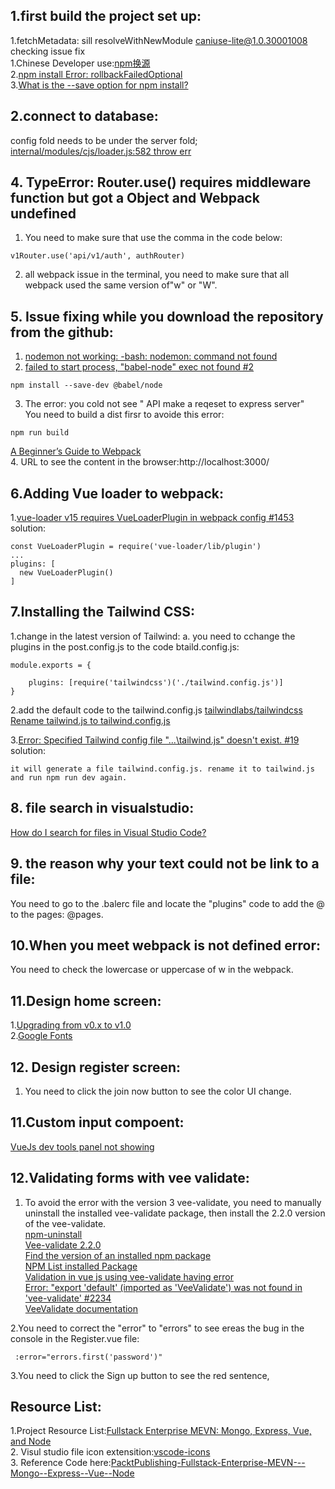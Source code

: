 ## 1.first build the project set up:  
1.fetchMetadata: sill resolveWithNewModule caniuse-lite@1.0.30001008 checking issue fix  
1.Chinese Developer use:[npm换源](https://zhuanlan.zhihu.com/p/90561304)  
2.[npm install Error: rollbackFailedOptional](https://stackoverflow.com/questions/46011546/npm-install-error-rollbackfailedoptional)  
3.[What is the --save option for npm install?](https://stackoverflow.com/questions/19578796/what-is-the-save-option-for-npm-install) 

## 2.connect to database:
config fold needs to be under the server fold;  
[internal/modules/cjs/loader.js:582 throw err](https://stackoverflow.com/questions/53545800/internal-modules-cjs-loader-js582-throw-err#54964538)  

## 4. TypeError: Router.use() requires middleware function but got a Object and Webpack undefined 
1. You need to make sure that use the comma in the code below:  
```
v1Router.use('api/v1/auth', authRouter)  
```
2. all webpack issue in the terminal, you need to make sure that all webpack used the same version of"w" or "W".  

## 5. Issue fixing while you download the repository from the github:  
1. [nodemon not working: -bash: nodemon: command not found](https://stackoverflow.com/questions/35530930/nodemon-not-working-bash-nodemon-command-not-found)  
2. [failed to start process, "babel-node" exec not found #2](https://github.com/rwieruch/minimal-node-application/issues/2)  
```
npm install --save-dev @babel/node
```
3. The error: you cold not see " API make a reqeset to express server"  
You need to build a dist firsr to avoide this error:  
```
npm run build
```
[A Beginner’s Guide to Webpack](https://www.sitepoint.com/webpack-beginner-guide/)  
4. URL to see the content in the browser:http://localhost:3000/  

## 6.Adding Vue loader to webpack:
1.[vue-loader v15 requires VueLoaderPlugin in webpack config #1453](https://github.com/rails/webpacker/issues/1453)  
solution:
```
const VueLoaderPlugin = require('vue-loader/lib/plugin')
...
plugins: [
  new VueLoaderPlugin()
]
``` 
## 7.Installing the Tailwind CSS:
1.change in the latest version of Tailwind:
a. you need to cchange the plugins in the post.config.js to the code btaild.config.js:  
```
module.exports = {

    plugins: [require('tailwindcss')('./tailwind.config.js')]
}
```
2.add the default code to the tailwind.config.js
[tailwindlabs/tailwindcss](https://github.com/tailwindlabs/tailwindcss/blob/master/stubs/defaultConfig.stub.js)  
[Rename tailwind.js to tailwind.config.js](https://tailwindcss.com/docs/upgrading-to-v1#3-rename-tailwind-js-to-tailwind-config-js)  

3.[Error: Specified Tailwind config file "...\tailwind.js" doesn't exist. #19](https://github.com/JeffreyWay/laravel-mix-tailwind/issues/19)   
solution:  
```
it will generate a file tailwind.config.js. rename it to tailwind.js and run npm run dev again.
```

## 8. file search in visualstudio:
[How do I search for files in Visual Studio Code?](https://stackoverflow.com/questions/30095376/how-do-i-search-for-files-in-visual-studio-code)  

## 9. the reason why your text could not be link to a file:

You need to go to the .balerc file and locate the "plugins" code to add the @ to the pages: @pages.

## 10.When you meet webpack is not defined error:
You need to check the lowercase or uppercase of w in the webpack.


## 11.Design home screen:

1.[Upgrading from v0.x to v1.0](https://tailwindcss.com/docs/upgrading-to-v1#3-rename-tailwind-js-to-tailwind-config-js)    
2.[Google Fonts](https://fonts.google.com/specimenTab?standard-styles)  

## 12. Design register screen:
1. You need to click the join now button to see the color UI change.  

## 11.Custom input compoent:
[VueJs dev tools panel not showing](https://stackoverflow.com/questions/41505150/vuejs-dev-tools-panel-not-showing#:~:text=Try%20the%20following%3A,look%20for%20the%20Vue%20tab)

## 12.Validating forms with vee validate:

1. To avoid the error with the version 3 vee-validate, you need to manually uninstall the installed vee-validate package, then install the 2.2.0 version of the  vee-validate.  
[npm-uninstall](https://docs.npmjs.com/cli/uninstall)  
[Vee-validate 2.2.0](https://www.npmjs.com/package/vee-validate/v/2.2.0)  
[Find the version of an installed npm package](https://stackoverflow.com/questions/10972176/find-the-version-of-an-installed-npm-package)  
[NPM List installed Package](https://docs.npmjs.com/cli/ls.html)  
[Validation in vue js using vee-validate having error](https://stackoverflow.com/questions/57674453/validation-in-vue-js-using-vee-validate-having-error)  
[Error: "export 'default' (imported as 'VeeValidate') was not found in 'vee-validate' #2234](https://github.com/logaretm/vee-validate/issues/2234)  
[VeeValidate documentation](https://logaretm.github.io/vee-validate/guide/rules.html#importing-the-rules)  


2.You need to correct the "error" to "errors" to see ereas the bug in the console in the Register.vue file:  
```
 :error="errors.first('password')"
```
3.You need to click the Sign up button to see the red sentence,  
## Resource List:  
1.Project Resource List:[Fullstack Enterprise MEVN: Mongo, Express, Vue, and Node](https://learning.oreilly.com/videos/fullstack-enterprise-mevn/9781800202276/9781800202276-video2_1)  
2. Visul studio file icon extensition:[vscode-icons](https://marketplace.visualstudio.com/items?itemName=vscode-icons-team.vscode-icons)  
3. Reference Code here:[PacktPublishing-Fullstack-Enterprise-MEVN---Mongo--Express--Vue--Node](https://github.com/sanjanapackt/PacktPublishing-Fullstack-Enterprise-MEVN---Mongo--Express--Vue--Node/blob/master/tailwind.js)  

